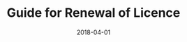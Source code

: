 ---
layout: post
title:  "Guide for Renewal of Licence"
date:   2018-04-01
file_url: "/media/guides/files/guide-licence-renewal.pdf"
---